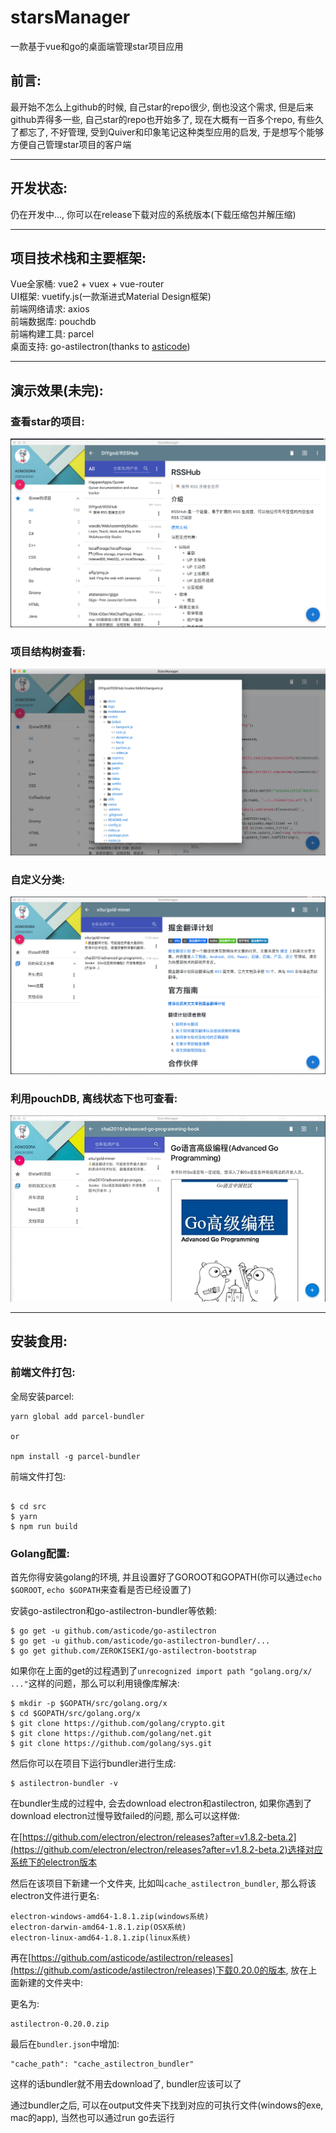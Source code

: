 # starsManager

一款基于vue和go的桌面端管理star项目应用

## 前言:

最开始不怎么上github的时候, 自己star的repo很少, 倒也没这个需求, 但是后来github弄得多一些, 自己star的repo也开始多了, 现在大概有一百多个repo, 有些久了都忘了, 不好管理, 受到Quiver和印象笔记这种类型应用的启发, 于是想写个能够方便自己管理star项目的客户端

---

## 开发状态:

仍在开发中..., 你可以在release下载对应的系统版本(下载压缩包并解压缩)

---

## 项目技术栈和主要框架:

Vue全家桶: vue2 + vuex + vue-router  
UI框架: vuetify.js(一款渐进式Material Design框架)  
前端网络请求: axios  
前端数据库: pouchdb  
前端构建工具: parcel  
桌面支持: go-astilectron(thanks to [asticode](https://github.com/asticode)) 

--- 

## 演示效果(未完):

### 查看star的项目:

![see_starred_repo.png](./pics/see_starred_repo.png)

### 项目结构树查看:

![see_tree.png](./pics/see_tree.png)

### 自定义分类:

![custom_classification.png](./pics/custom_classification.png)

### 利用pouchDB, 离线状态下也可查看:

![offline.gif](./pics/offline.gif)

---

## 安装食用:

### 前端文件打包:

全局安装parcel:  

```
yarn global add parcel-bundler

or

npm install -g parcel-bundler

```

前端文件打包:  

```

$ cd src
$ yarn 
$ npm run build

```

### Golang配置:

首先你得安装golang的环境, 并且设置好了GOROOT和GOPATH(你可以通过`echo $GOROOT`, `echo $GOPATH`来查看是否已经设置了)  

安装go-astilectron和go-astilectron-bundler等依赖:  

```
$ go get -u github.com/asticode/go-astilectron
$ go get -u github.com/asticode/go-astilectron-bundler/...
$ go get github.com/ZEROKISEKI/go-astilectron-bootstrap

```

如果你在上面的get的过程遇到了`unrecognized import path "golang.org/x/ ..."`这样的问题，那么可以利用镜像库解决:  

```
$ mkdir -p $GOPATH/src/golang.org/x
$ cd $GOPATH/src/golang.org/x
$ git clone https://github.com/golang/crypto.git
$ git clone https://github.com/golang/net.git
$ git clone https://github.com/golang/sys.git
```

然后你可以在项目下运行bundler进行生成:  

```
$ astilectron-bundler -v
```

在bundler生成的过程中, 会去download electron和astilectron, 如果你遇到了download electron过慢导致failed的问题, 那么可以这样做:  

在[https://github.com/electron/electron/releases?after=v1.8.2-beta.2](https://github.com/electron/electron/releases?after=v1.8.2-beta.2)选择对应系统下的electron版本  

然后在该项目下新建一个文件夹, 比如叫`cache_astilectron_bundler`, 那么将该electron文件进行更名:

```
electron-windows-amd64-1.8.1.zip(windows系统)
electron-darwin-amd64-1.8.1.zip(OSX系统)
electron-linux-amd64-1.8.1.zip(linux系统)
```

再在[https://github.com/asticode/astilectron/releases](https://github.com/asticode/astilectron/releases)下载0.20.0的版本, 放在上面新建的文件夹中:

更名为:

```
astilectron-0.20.0.zip
```

最后在`bundler.json`中增加:

```
"cache_path": "cache_astilectron_bundler"
```

这样的话bundler就不用去download了, bundler应该可以了

通过bundler之后, 可以在output文件夹下找到对应的可执行文件(windows的exe, mac的app), 当然也可以通过run go去运行






